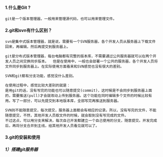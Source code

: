 
#### 1.什么是Git ?
    git是一个版本管理器，一般用来管理源代码，也可以用来管理文件。


#### 2.git和svn有什么区别？
    svn是集中式版本管理器，就是说，需要有一个SVN服务器，各个开发人员从服务器上下载文件回来，再编辑，然后再提交到服务器上。

    git是分布式版本管理器，每台电脑都有完整的版本库，不需要通过公共服务器就可以在两个开发人员之间交换同步版本。  但是在使用中，一般也会部署一个公共的服务器，各个开发人员将文件同步到服务器上。在实际使用方面看来和SVN感觉也没有很大的差别。

    SVN和git都有分支功能，感觉没什么差别。

    在使用过程中，感觉比较大差别的就是：
    是用git的话，没有写完的功能也可以随意提交(commit)，这时候是不会同步到服务器上面的，需要推送(pull)才会就改动上传到服务器。这个功能在同时编辑多个文件的时候比较有用。写了一部分，可以先提交到本地版本库，全部写完再推送到服务器。

    SVN则不能随意提交，每次提交，服务器上面都会有相应的记录。所以，没有写完的文件，不能随意提交，不然，其他开发人员取文件的时候，就会取到没有写完成的文件。
    不过这点，可以用分支来解决，每次自己开发都建立一个自己使用的分支，随意提交。开发完成后，再将分支合并到主线，给其他开发人员看见就可以了。 




#### 3.git的安装和使用

##### 1）搭建git服务器

